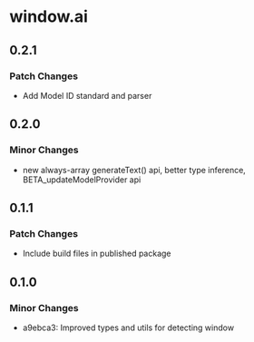 # window.ai

## 0.2.1

### Patch Changes

- Add Model ID standard and parser

## 0.2.0

### Minor Changes

- new always-array generateText() api, better type inference, BETA_updateModelProvider api

## 0.1.1

### Patch Changes

- Include build files in published package

## 0.1.0

### Minor Changes

- a9ebca3: Improved types and utils for detecting window
